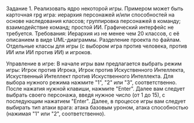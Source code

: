 Задание 1. Реализовать ядро некоторой игры. Примером может быть
карточная rpg игра: иерархия персонажей и/или способностей на основе
наследования классов; группировка персонажей в команду; взаимодействие
команд; простой ИИ. Графический интерфейс не требуется. Требования:
Иерархия из не менее чем 20 классов, с её описанием в виде
UML-диаграммы. Разделение проекта по файлам. Отдельные классы для игры
(с выбором игра против человека, против ИИ или ИИ против ИИ) и игроков.

Управление в игре: В начале игры вам предлагается выбрать режим игры:
Игрок против Игрока, Игрок против Искуственного Интеллекта, Искуственный
Интеллект против Искуственного Интеллекта. Для выбора нужного режима
нажмите "1", "2" или "3", соответственно. После нажатия нужной клавиши,
нажмите "Enter". Далее вам следует выбрать своего персонажа, введя
нужное число (от 1 до 15), с последующим нажатием "Enter". Далее, в
процессе игры вам следует выбирать тип атаки врага: атака базовым
уроном, атака способностью (нажимая "1" или "2", соответственно).
